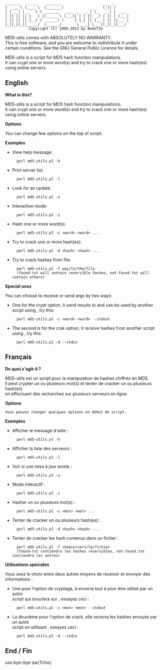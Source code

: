 
     ______   _____    _______                    _  _       
    |  ___ \ (____ \  (_______)             _    (_)| |       
    | | _ | | _   \ \  ______   ___  _   _ | |_   _ | |  ___  
    | || || || |   | |(_____ \ (___)| | | ||  _) | || | /___)
    | || || || |__/ /  _____) )     | |_| || |__ | || ||___ |
    |_||_||_||_____/  (______/       \____| \___)|_||_|(___/  
               Copyright (C) 2009-2013 by BoboTiG

MD5-utils comes with ABSOLUTELY NO WARRANTY.  
This is free software, and you are welcome to redistribute it under  
certain conditions. See the GNU General Public Licence for details.  

MD5-utils is a script for MD5 hash function manipulations.  
It can crypt one or more word(s) and try to crack one or more hash(es) using online servers.


English
---

**What is this?**

MD5-utils is a script for MD5 hash function manipulations.   
It can crypt one or more word(s) and try to crack one or more hash(es)  
using online servers. 

**Options**

You can change few options on the top of script.
	
**Examples**

* View help message:

	    perl md5-utils.pl -h
	
* Print server list:

	    perl md5-utils.pl -l
	
* Look for an update:

	    perl md5-utils.pl -u
	
* Interactive mode:

	    perl md5-utils.pl -i
	
* Hash one or more word(s):

	    perl md5-utils.pl -c <word> <word> ...
	
* Try to crack one or more hash(es):

	    perl md5-utils.pl -d <hash> <hash> ...
	
* Try to crack hashes from file:

	    perl md5-utils.pl -f way/to/the/file
	    (found-txt will contain reversible hashes, not-found.txt will contain others)

**Special uses**

You can choose to receive or send args by two ways:

* One for the crypt option, it send results to <STDOUT> and can be used by another  
script using <STDIN>, try this:

	    perl md5-utils.pl -c <word> <word> --stdout
	
* The second is for the crak option, it receive hashes from another script
using <STDIN>, try this:

	    perl md5-utils.pl -d --stdin


Français
---

**De quoi s'agit-il ?**

MD5-utils est un script pour la manipulation de hashes chiffrés en MD5.  
Il peut crypter un ou plusieurs mot(s) et tenter de cracker un ou plusieurs hash(es)  
en effectuant des recherches sur plusieurs serveurs en ligne.

**Options**

	Vous pouvez changer quelques options en début de script.

**Exemples**

* Afficher le message d'aide :
 
	    perl md5-utils.pl -h
	
* Afficher la liste des serveurs :

	    perl md5-utils.pl -l
	
* Voir si une mise à jour existe :

	    perl md5-utils.pl -u
	
* Mode intéractif :

	    perl md5-utils.pl -i
	
* Hasher un ou plusieurs mot(s) :

	    perl md5-utils.pl -c <mot> <mot> ...
	
* Tenter de cracker un ou plusieurs hash(es) :

	    perl md5-utils.pl -d <hash> <hash> ...
	
* Tenter de cracker les hash contenus dans un fichier :

	    perl md5-utils.pl -f chemin/vers/le/fichier
	    (found-txt contiendra les hashes réversibles, not-found.txt contiendra les autres)

**Utilisations spéciales**

Vous avez le choix entre deux autres moyens de recevoir et envoyer des informations :

* Une pour l'option de cryptage, à enverra tout à <STDOUT> pour être utilisé par un autre  
script qui bouclera sur <STDIN>, essayez ceci :

		perl md5-utils.pl -c <mot> <mot> --stdout
		
* La deuxième pour l'option de crack, elle recevra les hashes envoyés par un autre  
script en utilisant <STDIN>, essayez ceci :

		perl md5-utils.pl -d --stdin


End / Fin
---

use bye::bye qw(Tcho);
